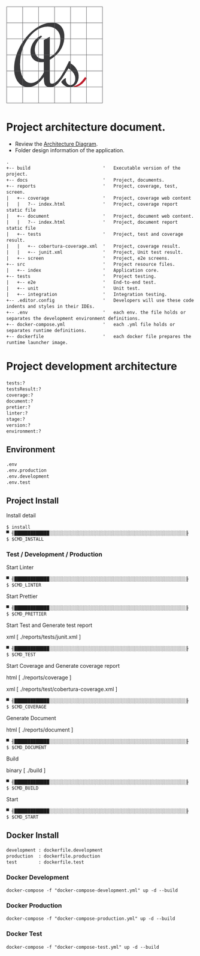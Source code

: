 # ![Logo](media/favicon.png)

# Project architecture document.

- Review the [Architecture Diagram](architecture/README.md).
- Folder design information of the application.

```
.
+-- build                           '	Executable version of the project.
+-- docs						    '	Project, documents.
+-- reports                         '	Project, coverage, test, screen.
|   +-- coverage                    '	Project, coverage web content
|   |   ?-- index.html              '	Project, coverage report static file
|   +-- document                    '	Project, document web content.
|   |   ?-- index.html              '	Project, document report static file
|   +-- tests                       '	Project, test and coverage result.
|   |   +-- cobertura-coverage.xml  '	Project, coverage result.
|   |   +-- junit.xml               '	Project, Unit test result.
|   +-- screen                      '	Project, e2e screens.
+-- src							    '	Project resource files.
|   +-- index					    '	Application core.
+-- tests                           '	Project testing.
|   +-- e2e						    '	End-to-end test.
|   +-- unit					    '	Unit test.
|   +-- integration                 '	Integration testing.
+-- .editor.config                  '	Developers will use these code indents and styles in their IDEs.
+-- .env                            '	each env. the file holds or separates the development environment definitions.
+-- docker-compose.yml              '	each .yml file holds or separates runtime definitions.
+-- dockerfile                      '	each docker file prepares the runtime launcher image.

```

# Project development architecture

```
tests:?
testsResult:?
coverage:?
document:?
pretier:?
linter:?
stage:?
version:?
environment:?
```

## Environment

```
.env
.env.production
.env.development
.env.test
```

## Project Install

Install detail

```shell
$ install
▀ ╢█████████████░░░░░░░░░░░░░░░░░░░░░░░░░░░░░░░░░░░░░░░░░░░░░░░░░░░╟
$ $CMD_INSTALL
```

### Test / Development / Production

Start Linter

```shell
▀ ╢█████████████░░░░░░░░░░░░░░░░░░░░░░░░░░░░░░░░░░░░░░░░░░░░░░░░░░░╟
$ $CMD_LINTER
```

Start Prettier

```shell
▀ ╢█████████████░░░░░░░░░░░░░░░░░░░░░░░░░░░░░░░░░░░░░░░░░░░░░░░░░░░╟
$ $CMD_PRETTIER
```

Start Test and Generate test report

xml [ ./reports/tests/junit.xml ]

```shell
▀ ╢█████████████░░░░░░░░░░░░░░░░░░░░░░░░░░░░░░░░░░░░░░░░░░░░░░░░░░░╟
$ $CMD_TEST
```

Start Coverage and Generate coverage report

html [ ./reports/coverage ]

xml [ ./reports/test/cobertura-coverage.xml ]

```shell
▀ ╢█████████████░░░░░░░░░░░░░░░░░░░░░░░░░░░░░░░░░░░░░░░░░░░░░░░░░░░╟
$ $CMD_COVERAGE
```

Generate Document

html [ ./reports/document ]

```shell
▀ ╢█████████████░░░░░░░░░░░░░░░░░░░░░░░░░░░░░░░░░░░░░░░░░░░░░░░░░░░╟
$ $CMD_DOCUMENT
```

Build

binary [ ./build ]

```shell
▀ ╢█████████████░░░░░░░░░░░░░░░░░░░░░░░░░░░░░░░░░░░░░░░░░░░░░░░░░░░╟
$ $CMD_BUILD
```

Start

```shell
▀ ╢█████████████░░░░░░░░░░░░░░░░░░░░░░░░░░░░░░░░░░░░░░░░░░░░░░░░░░░╟
$ $CMD_START
```

## Docker Install

```
development : dockerfile.development
production  : dockerfile.production
test        : dockerfile.test
```

### Docker Development

```docker
docker-compose -f "docker-compose-development.yml" up -d --build
```

### Docker Production

```docker
docker-compose -f "docker-compose-production.yml" up -d --build
```

### Docker Test

```docker
docker-compose -f "docker-compose-test.yml" up -d --build
```
